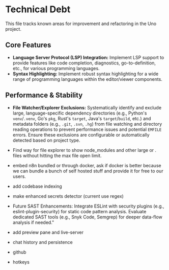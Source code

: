 # Technical Debt

This file tracks known areas for improvement and refactoring in the Uno project.

## Core Features

-   **Language Server Protocol (LSP) Integration:** Implement LSP support to provide features like code completion, diagnostics, go-to-definition, etc., for various programming languages.
-   **Syntax Highlighting:** Implement robust syntax highlighting for a wide range of programming languages within the editor/viewer components.

## Performance & Stability

-   **File Watcher/Explorer Exclusions:** Systematically identify and exclude large, language-specific dependency directories (e.g., Python's `venv`/`.venv`, Go's `pkg`, Rust's `target`, Java's `target`/`build`, etc.) and metadata folders (e.g., `.git`, `.svn`, `.hg`) from file watching and directory reading operations to prevent performance issues and potential `EMFILE` errors. Ensure these exclusions are configurable or automatically detected based on project type.

- Find way for file explorer to show node_modules and other large or . files without hitting the max file open limit.

- embed n8n bundled or through docker, ask if docker is better because we can bundle a bunch of self hosted stuff and provide it for free to our users.

- add codebase indexing

- make enhanced secrets detector (current use regex)

- Future SAST Enhancements:
    Integrate ESLint with security plugins (e.g., eslint-plugin-security) for static code pattern analysis.
    Evaluate dedicated SAST tools (e.g., Snyk Code, Semgrep) for deeper data-flow       analysis if needed."

- add preview pane and live-server

- chat history and persistence

- github

- hotkeys